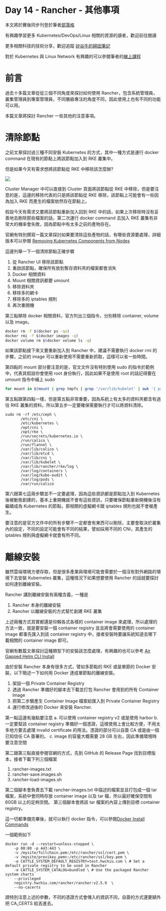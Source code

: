 Day 14 - Rancher - 其他事項
==========================


本文將於賽後同步刊登於筆者[部落格](https://hwchiu.com/)

有興趣學習更多 Kubernetes/DevOps/Linux 相關的資源的讀者，歡迎前往閱讀

更多相關科技的技術分享，歡迎追蹤 [矽谷牛的耕田筆記](https://www.facebook.com/technologynoteniu)

對於 Kubernetes 與 Linux Network 有興趣的可以參閱筆者的[線上課程](https://course.hwchiu.com/)

# 前言

過去十多篇文章從從三個不同角度來探討如何使用 Rancher，包含系統管理員，叢集管理員到專案管理員，不同層級專注的角度不同，因此使用上也有不同的功能可以用。

本篇文章將探討 Rancher 一些其他的注意事項。

# 清除節點

之前文章探討過三種不同安裝 Kubernetes 的方式，其中一種方式是運行 docker command 在現有的節點上將該節點加入到 RKE 叢集中。

但是如果今天有需求想將該節點從 RKE 中移除該怎麼辦?

![](https://i.imgur.com/K9JI1WS.png)

Cluster Manager 中可以直接到 Cluster 頁面將該節點從 RKE 中移除，但是要注意的是，這邊的移除代表的只是將該節點從 RKE 移除，該節點上可能會有一些因為加入 RKE 而產生的檔案依然存在節點上。

假設今天有需求又要將該節點重新加入回到 RKE 中的話，如果上次移除時沒有妥善地去刪除那些檔案的話，第二次運行 docker command 去加入 RKE 叢集有非常大的機率會失敗，因為節點中有太多之前的產物存在。

官網有特別撰寫一篇文章探討如果要清除這些產物的話，有哪些資源要處理，詳細版本可以參閱 [Removing Kubernetes Components from Nodes](https://rancher.com/docs/rancher/v2.5/en/cluster-admin/cleaning-cluster-nodes/)

這邊列舉一下一個清除節點正確步驟
1. 從 Rancher UI 移除該節點
2. 重啟該節點，確保所有放到暫存資料夾的檔案都會消失
3. Docker 相關資料
4. Mount 相關資訊都要 umount
5. 移除資料夾
6. 移除多的網卡
7. 移除多的 iptables 規則
8. 再次重開機

第三點移除 docker 相關資料，官方列出三個指令，分別移除 container, volume 以及 image。
```bash
docker rm -f $(docker ps -qa)
docker rmi -f $(docker images -q)
docker volume rm $(docker volume ls -q)
```

如果該節點接下來又要重新加入到 Rancher 中，建議不需要執行 docker rmi 的步驟，之前的 image 可以重新使用不需要重新抓取，這樣可以省一些時間。

第四點的 mount 部分要注意的是，官文文件沒有特別使用 sudo 的指令於範例中，代表其假設你會使用 root 身份執行，因此如果不是使用 root 的話記得要在 umount 指令中補上 sudo

```bash
for mount in $(mount | grep tmpfs | grep '/var/lib/kubelet' | awk '{ print $3 }') /var/lib/kubelet /var/lib/rancher; do sudo umount $mount; done
```


第五點跟第四點一樣，但是第五點非常重要，因為系統上有太多的資料夾都含有過往 RKE 叢集的資料，所以第五步一定要確保需要執行才可以將資料清除。

```bash=
sudo rm -rf /etc/ceph \
       /etc/cni \
       /etc/kubernetes \
       /opt/cni \
       /opt/rke \
       /run/secrets/kubernetes.io \
       /run/calico \
       /run/flannel \
       /var/lib/calico \
       /var/lib/etcd \
       /var/lib/cni \
       /var/lib/kubelet \
       /var/lib/rancher/rke/log \
       /var/log/containers \
       /var/log/kube-audit \
       /var/log/pods \
       /var/run/calico
```


第六跟第七這兩步驟並不一定要處理，因為這些資訊都是節點加入到 Kubernetes 後被動態創建的，基本上重開機就不會有這些資訊，只要確保節點重新開機後沒有繼續成為 Kubernetes 的節點，那相關的虛擬網卡跟 iptables 規則也就不會被產生。

要注意的是官方文件中的所有步驟不一定都會有東西可以刪除，主要會取決於叢集內的設定，不同的設定可能會有不同的結果，譬如採用不同的 CNI，其產生的 iptables 規則與虛擬網卡就會有所不同。

# 離線安裝
雖然雲端環境方便存取，但是很多產業與環境可能會需要於一個沒有對外網路的環境下去安裝 Kubernetes 叢集，這種情況下如果想要使用 Rancher 的話就要探討如何達到離線安裝。

Rancher 講到離線安裝有兩種含義，一種是
1. Rancher 本身的離線安裝
2. Rancher 以離線安裝的方式幫忙創建 RKE 叢集

上述兩種方式其實都還是仰賴各式各樣的 container image 來處理，所以處理的方法一致，就是要安裝一個 container registry 並且將會需要使用的 container image 都事先匯入到該 container registry 中，接者安裝時要讓系統知道去哪下載相關的 container image 即可。

官網有數篇文章探討這種類型下的安裝該怎麼處理，有興趣的也可以參考 [Air Gapped Helm CLI Install](https://rancher.com/docs/rancher/v2.5/en/installation/other-installation-methods/air-gap/)

由於安裝 Rancher 本身有很多方式，譬如多節點的 RKE 或是單節的 Docker 安裝，以下簡述一下如何用 Docker 達成單節點的離線安裝。
1. 架設一個 Private Container Registry
2. 透過 Rancher 準備好的腳本去下載並打包 Rancher 會用到的所有 Container Image
3. 把第二步驟產生 Container Image 檔案給匯入到 Private Container Registry
4. 運行修改過後的 Docker 來安裝 Rancher.

第一點這邊有幾點要注意
a. 可以使用 container registry v2 或是使用 harbor
b. 一定要幫該 container registry 準備好一個憑證，這樣使用上會比較方便，不用太多地方要去處理 invalid certificate 的用法。憑證的部分可以自簽 CA 或是由一個已知信任 CA 簽署的。
c. image 的容量大概需要 28 GB 左右，因此準備環境時要注意空間

第二跟第三點直接參閱官網的方式，先到 GitHub 的 Release Page 找到目標版本，接者下載下列三個檔案
1. rancher-images.txt
2. rancher-save.images.sh
3. rancher-load-images.sh

第二個腳本會負責去下載 rancher-images.txt 中描述的檔案並且打包成一個 tar 檔案，系統中會同時存放 container image 以及 tar 檔，所以最好確保空間有 60GB 以上的足夠空間。
第三個腳本會將該 tar 檔案的內容上傳到目標 container registry。

這一切都準備完畢後，就可以執行 docker 指令，可以參閱[Docker Install Commands](https://rancher.com/docs/rancher/v2.5/en/installation/other-installation-methods/air-gap/install-rancher/docker-install-commands/)

一個範例如下
```bash=
docker run -d --restart=unless-stopped \
    -p 80:80 -p 443:443 \
    -v /mysite/fullchain.pem:/etc/rancher/ssl/cert.pem \
    -v /mysite/previkey.pem>:/etc/rancher/ssl/key.pem \
    -e CATTLE_SYSTEM_DEFAULT_REGISTRY=test.hwchiu.com \ # Set a default private registry to be used in Rancher
    -e CATTLE_SYSTEM_CATALOG=bundled \ # Use the packaged Rancher system charts
    --privileged
    registry.hwchiu.com/rancher/rancher:v2.5.9  \
    --no-cacerts
```

請特別注意上述的參數，不同的憑證方式會傳入的資訊不同，自簽的方式還要額外把 CA_CERTS 給丟進去。
